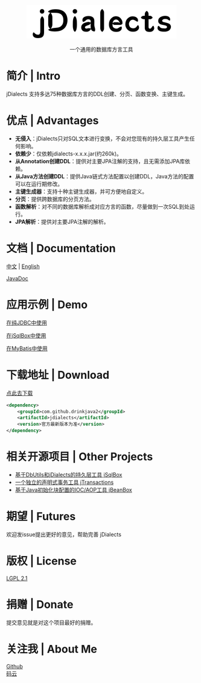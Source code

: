 <p align="center">
  <a href="https://github.com/drinkjava2/jDialects">
   <img alt="jdialects-logo" src="jdialects-logo.png">
  </a>
</p>

<p align="center">
  一个通用的数据库方言工具
</p>

# 简介 | Intro

jDialects 支持多达75种数据库方言的DDL创建、分页、函数变换、主键生成。

# 优点 | Advantages

- **无侵入**：jDialects只对SQL文本进行变换，不会对您现有的持久层工具产生任何影响。
- **依赖少**：仅依赖jdialects-x.x.x.jar(约260k)。
- **从Annotation创建DDL**：提供对主要JPA注解的支持，且无需添加JPA库依赖。
- **从Java方法创建DDL**：提供Java链式方法配置以创建DDL，Java方法的配置可以在运行期修改。
- **主键生成器**：支持十种主键生成器，并可方便地自定义。
- **分页**：提供跨数据库的分页方法。
- **函数解析**：对不同的数据库解析成对应方言的函数，尽量做到一次SQL到处运行。
- **JPA解析**：提供对主要JPA注解的解析。

# 文档 | Documentation

[中文](../../wiki)  |  [English](../../wiki)

[JavaDoc](http://search.maven.org/#search%7Cga%7C1%7Ca%3A%22jdialects%22)

# 应用示例 | Demo

[在纯JDBC中使用](../../wiki/在纯JDBC项目中使用)

[在jSqlBox中使用](../../wiki/在jSqlBox项目中使用)

[在MyBatis中使用](../../wiki/在MyBatis中使用)

# 下载地址 | Download

[点此去下载](http://search.maven.org/#search%7Cga%7C1%7Ca%3A%22jdialects%22)

```xml
<dependency>
    <groupId>com.github.drinkjava2</groupId>
    <artifactId>jdialects</artifactId>
    <version>官方最新版本为准</version>
</dependency>
```

# 相关开源项目 | Other Projects

- [基于DbUtils和jDialects的持久层工具 jSqlBox](https://gitee.com/drinkjava2/jSqlBox)
- [一个独立的声明式事务工具 jTransactions](https://gitee.com/drinkjava2/jTransactions)
- [基于Java初始化块配置的IOC/AOP工具 jBeanBox](https://gitee.com/drinkjava2/jBeanBox)

# 期望 | Futures

欢迎发issue提出更好的意见，帮助完善 jDialects

# 版权 | License

[LGPL 2.1](https://www.gnu.org/licenses/lgpl-2.1)

# 捐赠 | Donate

提交意见就是对这个项目最好的捐赠。

# 关注我 | About Me
[Github](https://github.com/drinkjava2)  
[码云](https://gitee.com/drinkjava2)  
